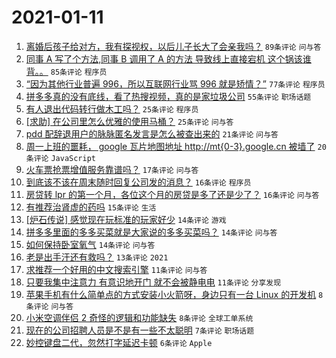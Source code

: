 # 2021-01-11

1. [离婚后孩子给对方，我有探视权，以后儿子长大了会亲我吗？](https://www.v2ex.com/t/743674) `89条评论` `问与答`
1. [同事 A 写了个方法,同事 B 调用了 A 的方法 导致线上直接宕机 这个锅该谁背。。](https://www.v2ex.com/t/743718) `85条评论` `程序员`
1. [“因为其他行业普遍 996，所以互联网行业骂 996 就是矫情？”](https://www.v2ex.com/t/743705) `77条评论` `程序员`
1. [拼多多真的没有底线，看了热搜视频，真的是家垃圾公司](https://www.v2ex.com/t/743677) `55条评论` `职场话题`
1. [有人退出代码转行做木工吗？](https://www.v2ex.com/t/743722) `25条评论` `程序员`
1. [[求助] 在公司里怎么优雅的使用马桶？](https://www.v2ex.com/t/743690) `25条评论` `问与答`
1. [pdd 配辞退用户的脉脉匿名发言是怎么被查出来的](https://www.v2ex.com/t/743750) `21条评论` `问与答`
1. [周一上班的噩耗， google 瓦片地图地址 http://mt{0-3}.google.cn 被墙了](https://www.v2ex.com/t/743684) `20条评论` `JavaScript`
1. [火车票抢票增值服务靠谱吗？](https://www.v2ex.com/t/743730) `17条评论` `问与答`
1. [到底该不该在周末随时回复公司发的消息？](https://www.v2ex.com/t/743704) `16条评论` `程序员`
1. [房贷转 lpr 的第一个月，各位这个月的房贷是多了还是少了？](https://www.v2ex.com/t/743686) `16条评论` `问与答`
1. [有推荐治肾虚的药吗](https://www.v2ex.com/t/743711) `15条评论` `生活`
1. [[炉石传说] 感觉现在玩标准的玩家好少](https://www.v2ex.com/t/743721) `14条评论` `游戏`
1. [拼多多里面的多多买菜就是大家说的多多买菜吗？](https://www.v2ex.com/t/743687) `14条评论` `问与答`
1. [如何保持卧室氧气](https://www.v2ex.com/t/743671) `14条评论` `问与答`
1. [老是出手汗还有救吗？](https://www.v2ex.com/t/743668) `13条评论` `2021`
1. [求推荐一个好用的中文搜索引擎](https://www.v2ex.com/t/743759) `11条评论` `问与答`
1. [只要我集中注意力 有意识地开门 就不会被静电电](https://www.v2ex.com/t/743670) `11条评论` `分享发现`
1. [苹果手机有什么简单点的方式安装小火箭呀，身边只有一台 Linux 的开发机](https://www.v2ex.com/t/743746) `8条评论` `问与答`
1. [小米空调伴侣 2 奇怪的逻辑和功能缺失](https://www.v2ex.com/t/743678) `8条评论` `全球工单系统`
1. [现在的公司招聘人员是不是有一些不太聪明](https://www.v2ex.com/t/743709) `7条评论` `职场话题`
1. [妙控键盘二代，忽然打字延迟卡顿](https://www.v2ex.com/t/743742) `6条评论` `Apple`
